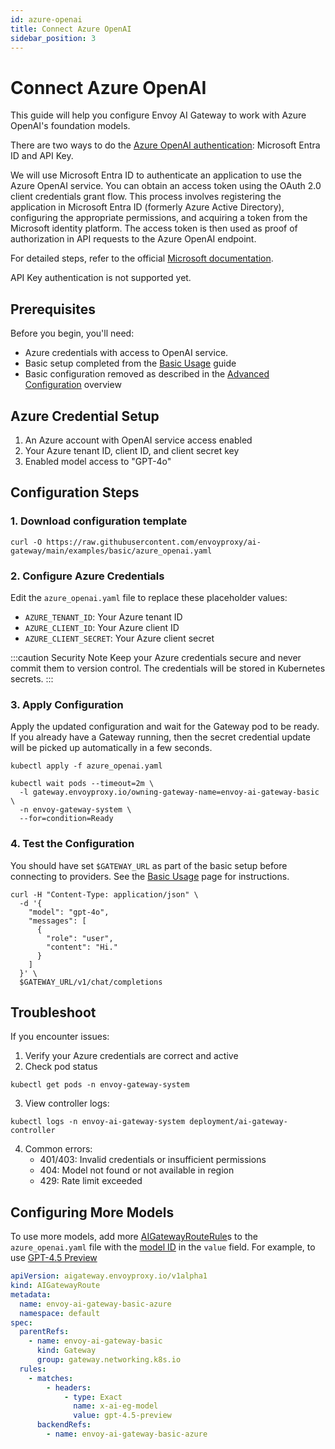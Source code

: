 ```yaml
---
id: azure-openai
title: Connect Azure OpenAI
sidebar_position: 3
---
```


# Connect Azure OpenAI

This guide will help you configure Envoy AI Gateway to work with Azure OpenAI's foundation models.

There are two ways to do the [Azure OpenAI authentication](https://learn.microsoft.com/en-us/azure/ai-services/openai/reference#authentication): Microsoft Entra ID and API Key.

We will use Microsoft Entra ID to authenticate an application to use the Azure OpenAI service. You can obtain an access token using the OAuth 2.0 client credentials grant flow. This process involves registering the application in Microsoft Entra ID (formerly Azure Active Directory), configuring the appropriate permissions, and acquiring a token from the Microsoft identity platform. The access token is then used as proof of authorization in API requests to the Azure OpenAI endpoint.

For detailed steps, refer to the official [Microsoft documentation](https://learn.microsoft.com/en-us/entra/identity-platform/v2-oauth2-client-creds-grant-flow#get-a-token).

API Key authentication is not supported yet.

## Prerequisites

Before you begin, you'll need:

- Azure credentials with access to OpenAI service.
- Basic setup completed from the [Basic Usage](../basic-usage.md) guide
- Basic configuration removed as described in the [Advanced Configuration](./index.md) overview

## Azure Credential Setup

1. An Azure account with OpenAI service access enabled
2. Your Azure tenant ID, client ID, and client secret key
3. Enabled model access to "GPT-4o"

## Configuration Steps

### 1. Download configuration template

```shell
curl -O https://raw.githubusercontent.com/envoyproxy/ai-gateway/main/examples/basic/azure_openai.yaml
```

### 2. Configure Azure Credentials

Edit the `azure_openai.yaml` file to replace these placeholder values:

- `AZURE_TENANT_ID`: Your Azure tenant ID
- `AZURE_CLIENT_ID`: Your Azure client ID
- `AZURE_CLIENT_SECRET`: Your Azure client secret

:::caution Security Note
Keep your Azure credentials secure and never commit them to version control.
The credentials will be stored in Kubernetes secrets.
:::

### 3. Apply Configuration

Apply the updated configuration and wait for the Gateway pod to be ready. If you already have a Gateway running, then the secret credential update will be picked up automatically in a few seconds.

```shell
kubectl apply -f azure_openai.yaml

kubectl wait pods --timeout=2m \
  -l gateway.envoyproxy.io/owning-gateway-name=envoy-ai-gateway-basic \
  -n envoy-gateway-system \
  --for=condition=Ready
```

### 4. Test the Configuration

You should have set `$GATEWAY_URL` as part of the basic setup before connecting to providers.
See the [Basic Usage](../basic-usage.md) page for instructions.

```shell
curl -H "Content-Type: application/json" \
  -d '{
    "model": "gpt-4o",
    "messages": [
      {
        "role": "user",
        "content": "Hi."
      }
    ]
  }' \
  $GATEWAY_URL/v1/chat/completions
```

## Troubleshoot

If you encounter issues:

1. Verify your Azure credentials are correct and active
2. Check pod status

```shell
kubectl get pods -n envoy-gateway-system
```

3. View controller logs:

```shell
kubectl logs -n envoy-ai-gateway-system deployment/ai-gateway-controller
```

4. Common errors:
   - 401/403: Invalid credentials or insufficient permissions
   - 404: Model not found or not available in region
   - 429: Rate limit exceeded

## Configuring More Models

To use more models, add more [AIGatewayRouteRule]s to the `azure_openai.yaml` file with the [model ID] in the `value` field. For example, to use [GPT-4.5 Preview]

```yaml
apiVersion: aigateway.envoyproxy.io/v1alpha1
kind: AIGatewayRoute
metadata:
  name: envoy-ai-gateway-basic-azure
  namespace: default
spec:
  parentRefs:
    - name: envoy-ai-gateway-basic
      kind: Gateway
      group: gateway.networking.k8s.io
  rules:
    - matches:
        - headers:
            - type: Exact
              name: x-ai-eg-model
              value: gpt-4.5-preview
      backendRefs:
        - name: envoy-ai-gateway-basic-azure
```

[AIGatewayRouteRule]: ../../api/api.mdx#aigatewayrouterule
[model ID]: https://learn.microsoft.com/en-us/azure/ai-services/openai/concepts/models
[GPT-4.5 Preview]: https://learn.microsoft.com/en-us/azure/ai-services/openai/concepts/models?tabs=global-standard%2Cstandard-chat-completions#gpt-45-preview

